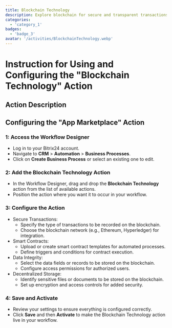```yaml
---
title: Blockchain Technology
description: Explore blockchain for secure and transparent transactions.
categories: 
  - 'category_1'
badges: 
  - 'badge_3'
avatar: '/activities/BlockchainTechnology.webp'
---
```

# Instruction for Using and Configuring the "Blockchain Technology" Action

## Action Description

## **Configuring the "App Marketplace" Action**

### 1: Access the Workflow Designer
- Log in to your Bitrix24 account.
- Navigate to **CRM** > **Automation** > **Business Processes**.
- Click on **Create Business Process** or select an existing one to edit.

### 2: Add the Blockchain Technology Action
- In the Workflow Designer, drag and drop the **Blockchain Technology** action from the list of available actions.
- Position the action where you want it to occur in your workflow.

### 3: Configure the Action
- Secure Transactions:
  - Specify the type of transactions to be recorded on the blockchain.
  - Choose the blockchain network (e.g., Ethereum, Hyperledger) for integration.
- Smart Contracts:
  - Upload or create smart contract templates for automated processes.
  - Define triggers and conditions for contract execution.
- Data Integrity:
  - Select the data fields or records to be stored on the blockchain.
  - Configure access permissions for authorized users.
- Decentralized Storage:
  - Identify sensitive files or documents to be stored on the blockchain.
  - Set up encryption and access controls for added security.

### 4: Save and Activate
- Review your settings to ensure everything is configured correctly.
- Click **Save** and then **Activate** to make the Blockchain Technology action live in your workflow.
